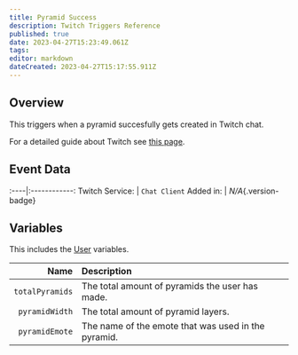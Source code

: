 ```yaml
---
title: Pyramid Success
description: Twitch Triggers Reference
published: true
date: 2023-04-27T15:23:49.061Z
tags: 
editor: markdown
dateCreated: 2023-04-27T15:17:55.911Z
---
```


## Overview
This triggers when a pyramid succesfully gets created in Twitch chat.

For a detailed guide about Twitch see [this page](/Platforms/Twitch).

## Event Data
:----|:------------:
Twitch Service: | `Chat Client`
Added in: | *N/A*{.version-badge}

## Variables
This includes the [User](/Variables/User-Variables) variables.

Name | Description
----:|:------------
`totalPyramids` | The total amount of pyramids the user has made.
`pyramidWidth` | The total amount of pyramid layers.
`pyramidEmote` | The name of the emote that was used in the pyramid.